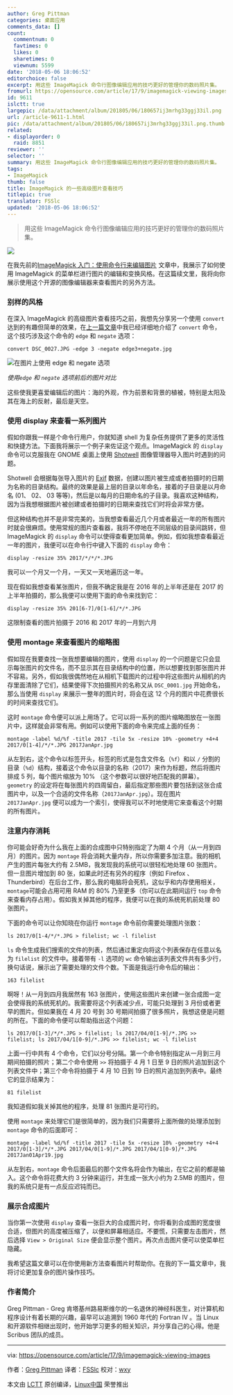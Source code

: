 ```yaml
---
author: Greg Pittman
categories: 桌面应用
comments_data: []
count:
  commentnum: 0
  favtimes: 0
  likes: 0
  sharetimes: 0
  viewnum: 5599
date: '2018-05-06 18:06:52'
editorchoice: false
excerpt: 用这些 ImageMagick 命令行图像编辑应用的技巧更好的管理你的数码照片集。
fromurl: https://opensource.com/article/17/9/imagemagick-viewing-images
id: 9611
islctt: true
largepic: /data/attachment/album/201805/06/180657ij3mrhg33ggj33il.png
url: /article-9611-1.html
pic: /data/attachment/album/201805/06/180657ij3mrhg33ggj33il.png.thumb.jpg
related:
- displayorder: 0
  raid: 8851
reviewer: ''
selector: ''
summary: 用这些 ImageMagick 命令行图像编辑应用的技巧更好的管理你的数码照片集。
tags:
- ImageMagick
thumb: false
title: ImageMagick 的一些高级图片查看技巧
titlepic: true
translator: FSSlc
updated: '2018-05-06 18:06:52'
---
```



> 
> 用这些 ImageMagick 命令行图像编辑应用的技巧更好的管理你的数码照片集。
> 
> 
> 


![](/data/attachment/album/201805/06/180657ij3mrhg33ggj33il.png)


在我先前的[ImageMagick 入门：使用命令行来编辑图片](/article-8851-1.html) 文章中，我展示了如何使用 ImageMagick 的菜单栏进行图片的编辑和变换风格。在这篇续文里，我将向你展示使用这个开源的图像编辑器来查看图片的另外方法。


### 别样的风格


在深入 ImageMagick 的高级图片查看技巧之前，我想先分享另一个使用 `convert` 达到的有趣但简单的效果，在[上一篇文章](/article-8851-1.html)中我已经详细地介绍了 `convert` 命令，这个技巧涉及这个命令的 `edge` 和 `negate` 选项：



```
convert DSC_0027.JPG -edge 3 -negate edge3+negate.jpg

```

![在图片上使用 `edge` 和 `negate` 选项](/data/attachment/album/201805/06/180657pjjn3ccjsj3ii3bi.jpg "Using the edge and negate options on an image.")


*使用`edge` 和 `negate` 选项前后的图片对比*


这些使我更喜爱编辑后的图片：海的外观，作为前景和背景的植被，特别是太阳及其在海上的反射，最后是天空。


### 使用 display 来查看一系列图片


假如你跟我一样是个命令行用户，你就知道 shell 为复杂任务提供了更多的灵活性和快捷方法。下面我将展示一个例子来佐证这个观点。ImageMagick 的 `display` 命令可以克服我在 GNOME 桌面上使用 [Shotwell](https://wiki.gnome.org/Apps/Shotwell) 图像管理器导入图片时遇到的问题。


Shotwell 会根据每张导入图片的 [Exif](https://en.wikipedia.org/wiki/Exif) 数据，创建以图片被生成或者拍摄时的日期为名称的目录结构。最终的效果是最上层的目录以年命名，接着的子目录是以月命名 (01、 02、 03 等等)，然后是以每月的日期命名的子目录。我喜欢这种结构，因为当我想根据图片被创建或者拍摄时的日期来查找它们时将会非常方便。


但这种结构也并不是非常完美的，当我想查看最近几个月或者最近一年的所有图片时就会很麻烦。使用常规的图片查看器，我将不停地在不同层级的目录间跳转，但 ImageMagick 的 `display` 命令可以使得查看更加简单。例如，假如我想查看最近一年的图片，我便可以在命令行中键入下面的 `display` 命令：



```
display -resize 35% 2017/*/*/*.JPG

```

我可以一个月又一个月，一天又一天地遍历这一年。


现在假如我想查看某张图片，但我不确定我是在 2016 年的上半年还是在 2017 的上半年拍摄的，那么我便可以使用下面的命令来找到它：



```
display -resize 35% 201[6-7]/0[1-6]/*/*.JPG

```

这限制查看的图片拍摄于 2016 和 2017 年的一月到六月


### 使用 montage 来查看图片的缩略图


假如现在我要查找一张我想要编辑的图片，使用 `display` 的一个问题是它只会显示每张图片的文件名，而不显示其在目录结构中的位置，所以想要找到那张图片并不容易。另外，假如我很偶然地在从相机下载图片的过程中将这些图片从相机的内存里面清除了它们，结果使得下次拍摄照片的名称又从 `DSC_0001.jpg` 开始命名，那么当使用 `display` 来展示一整年的图片时，将会在这 12 个月的图片中花费很长的时间来查找它们。


这时 `montage` 命令便可以派上用场了。它可以将一系列的图片缩略图放在一张图片中，这样就会非常有用。例如可以使用下面的命令来完成上面的任务：



```
montage -label %d/%f -title 2017 -tile 5x -resize 10% -geometry +4+4 2017/0[1-4]/*/*.JPG 2017JanApr.jpg

```

从左到右，这个命令以标签开头，标签的形式是包含文件名（`%f`）和以 `/` 分割的目录（`%d`）结构，接着这个命令以目录的名称（2017）来作为标题，然后将图片排成 5 列，每个图片缩放为 10% （这个参数可以很好地匹配我的屏幕）。`geometry` 的设定将在每张图片的四周留白，最后指定那些图片要包括到这张合成图片中，以及一个合适的文件名称（`2017JanApr.jpg`）。现在图片 `2017JanApr.jpg` 便可以成为一个索引，使得我可以不时地使用它来查看这个时期的所有图片。


### 注意内存消耗


你可能会好奇为什么我在上面的合成图中只特别指定了为期 4 个月（从一月到四月）的图片。因为 `montage` 将会消耗大量内存，所以你需要多加注意。我的相机产生的图片每张大约有 2.5MB，我发现我的系统可以很轻松地处理 60 张图片。但一旦图片增加到 80 张，如果此时还有另外的程序（例如 Firefox 、Thunderbird）在后台工作，那么我的电脑将会死机，这似乎和内存使用相关，`montage`可能会占用可用 RAM 的 80% 乃至更多（你可以在此期间运行 `top` 命令来查看内存占用）。假如我关掉其他的程序，我便可以在我的系统死机前处理 80 张图片。


下面的命令可以让你知晓在你运行 `montage` 命令前你需要处理图片张数：



```
ls 2017/0[1-4/*/*.JPG > filelist; wc -l filelist

```

`ls` 命令生成我们搜索的文件的列表，然后通过重定向将这个列表保存在任意以名为 `filelist` 的文件中。接着带有 `-l` 选项的 `wc` 命令输出该列表文件共有多少行，换句话说，展示出了需要处理的文件个数。下面是我运行命令后的输出：



```
163 filelist

```

啊呀！从一月到四月我居然有 163 张图片，使用这些图片来创建一张合成图一定会使得我的系统死机的。我需要将这个列表减少点，可能只处理到 3 月份或者更早的图片。但如果我在 4 月 20 号到 30 号期间拍摄了很多照片，我想这便是问题的所在。下面的命令便可以帮助指出这个问题：



```
ls 2017/0[1-3]/*/*.JPG > filelist; ls 2017/04/0[1-9]/*.JPG >> filelist; ls 2017/04/1[0-9]/*.JPG >> filelist; wc -l filelist

```

上面一行中共有 4 个命令，它们以分号分隔。第一个命令特别指定从一月到三月期间拍摄的照片；第二个命令使用 `>>` 将拍摄于 4 月 1 日至 9 日的照片追加到这个列表文件中；第三个命令将拍摄于 4 月 10 日到 19 日的照片追加到列表中。最终它的显示结果为：



```
81 filelist

```

我知道假如我关掉其他的程序，处理 81 张图片是可行的。


使用 `montage` 来处理它们是很简单的，因为我们只需要将上面所做的处理添加到 `montage` 命令的后面即可：



```
montage -label %d/%f -title 2017 -tile 5x -resize 10% -geometry +4+4 2017/0[1-3]/*/*.JPG 2017/04/0[1-9]/*.JPG 2017/04/1[0-9]/*.JPG 2017Jan01Apr19.jpg

```

从左到右，`montage` 命令后面最后的那个文件名将会作为输出，在它之前的都是输入。这个命令将花费大约 3 分钟来运行，并生成一张大小约为 2.5MB 的图片，但我的系统只是有一点反应迟钝而已。


### 展示合成图片


当你第一次使用 `display` 查看一张巨大的合成图片时，你将看到合成图的宽度很合适，但图片的高度被压缩了，以便和屏幕相适应。不要慌，只需要左击图片，然后选择 `View > Original Size` 便会显示整个图片。再次点击图片便可以使菜单栏隐藏。


我希望这篇文章可以在你使用新方法查看图片时帮助你。在我的下一篇文章中，我将讨论更加复杂的图片操作技巧。


### 作者简介


Greg Pittman - Greg 肯塔基州路易斯维尔的一名退休的神经科医生，对计算机和程序设计有着长期的兴趣，最早可以追溯到 1960 年代的 Fortran IV 。当 Linux 和开源软件相继出现时，他开始学习更多的相关知识，并分享自己的心得。他是 Scribus 团队的成员。




---


via: <https://opensource.com/article/17/9/imagemagick-viewing-images>


作者：[Greg Pittman](https://opensource.com/users/greg-p) 译者：[FSSlc](https://github.com/FSSlc) 校对：[wxy](https://github.com/wxy)


本文由 [LCTT](https://github.com/LCTT/TranslateProject) 原创编译，[Linux中国](https://linux.cn/) 荣誉推出
